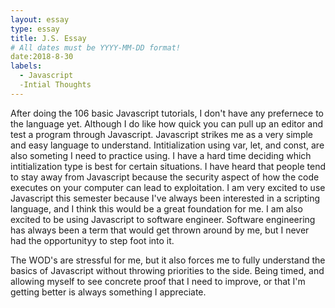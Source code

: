 ```yaml
---
layout: essay
type: essay
title: J.S. Essay
# All dates must be YYYY-MM-DD format!
date:2018-8-30
labels:
  - Javascript
  -Intial Thoughts
---
```

After doing the 106 basic Javascript tutorials, I don't have any prefernece to the language yet. Although I do like how quick you can pull up an editor and test a program through Javascript. Javascript strikes me as a very simple and easy language to understand. Intitialization using var, let, and const, are also someting I need to practice using. I have a hard time deciding which intitialization type is best for certain situations. I have heard that people tend to stay away from Javascript because the security aspect of how the code executes on your computer can lead to exploitation. I am very excited to use Javascript this semester because I've always been interested in a scripting language, and I think this would be a great foundation for me. I am also excited to be using Javascript to software engineer. Software engineering has always been a term that would get thrown around by me, but I never had the opportunityy to step foot into it.

The WOD's are stressful for me, but it also forces me to fully understand the basics of Javascript without throwing priorities to the side. Being timed, and allowing myself to see concrete proof that I need to improve, or that I'm getting better is always something I appreciate.
